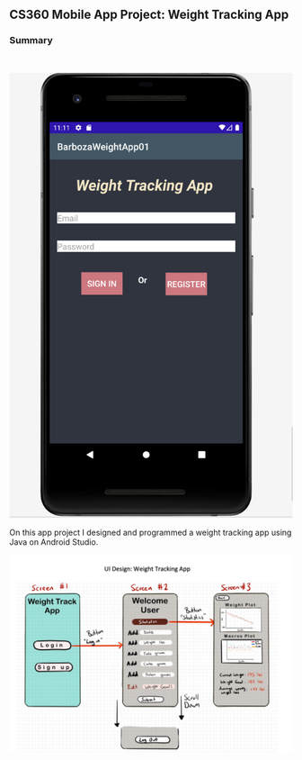 <h2>CS360 Mobile App Project: Weight Tracking App</h2>

<h3> Summary </h3> 
<br> 

![Alt text](images/image_02.png)

On this app project I designed and programmed a weight tracking app using Java on Android Studio. 

![Alt text](images/image01.png)
